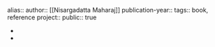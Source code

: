 alias::
author:: [[Nisargadatta Maharaj]] 
publication-year::
tags:: book, reference
project:: 
public:: true

-
-
